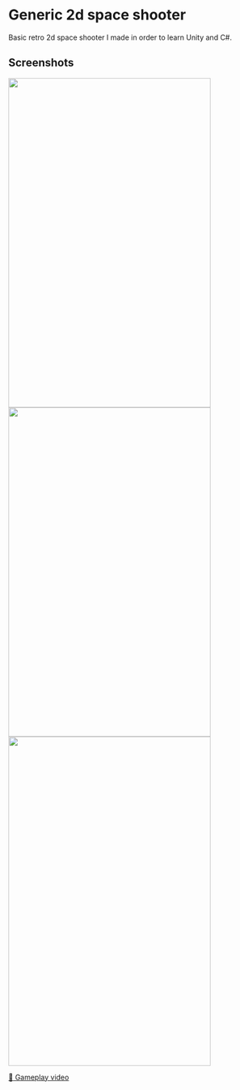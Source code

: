 # Generic 2d space shooter

Basic retro 2d space shooter I made in order to learn Unity and C#. 

## Screenshots

<img src="https://firebasestorage.googleapis.com/v0/b/firescript-577a2.appspot.com/o/imgs%2Fapp%2FPonder%2Fss03M_0m2x.png?alt=media&token=029b7ecb-baea-43b0-97cc-1403a996da8c" width="400" height="650">

<img src="https://firebasestorage.googleapis.com/v0/b/firescript-577a2.appspot.com/o/imgs%2Fapp%2FPonder%2F8t4SPmRNQl.png?alt=media&token=d54e1d69-b37b-49ee-afcd-6c51ff293c7d" width="400" height="650">

<img src="https://firebasestorage.googleapis.com/v0/b/firescript-577a2.appspot.com/o/imgs%2Fapp%2FPonder%2FC5kAPvsGRo.png?alt=media&token=ec83e9b5-45fb-4ead-a75b-eaa6f8d7a18d" width="400" height="650">


[:movie_camera: Gameplay video](https://firebasestorage.googleapis.com/v0/b/firescript-577a2.appspot.com/o/imgs%2Fapp%2FChristopher-Lee%2FIq2FxVaXEs.mp4?alt=media&token=a029a866-f59c-4d12-ba84-b05dd01a2a41)

